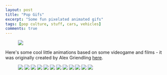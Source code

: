 ```yaml
---
layout: post
title: "Pop Gifs"
excerpt: "Some fun pixelated animated gifs"
tags: [pop culture, stuff, cars, vehicles]
comments: true
---
```

<figure>
	<img src="/images/posts/2016/animation.jpg">
</figure>

Here's some cool little animations based on some videogame and films - it was originally created by Alex Griendling [here](https://dribbble.com/alexgriendling).

<figure class="third">
	<img src="/images/posts/2016/animation-1.gif">
	<img src="/images/posts/2016/animation-2.gif">
	<img src="/images/posts/2016/animation-3.gif">
	<img src="/images/posts/2016/animation-4.gif">
	<img src="/images/posts/2016/animation-5.gif">
	<img src="/images/posts/2016/animation-6.gif">
	<img src="/images/posts/2016/animation-7.gif">
	<img src="/images/posts/2016/animation-8.gif">
	<img src="/images/posts/2016/animation-9.gif">
	<img src="/images/posts/2016/animation-10.gif">
	<img src="/images/posts/2016/animation-11.gif">
	<img src="/images/posts/2016/animation-12.gif">
</figure>